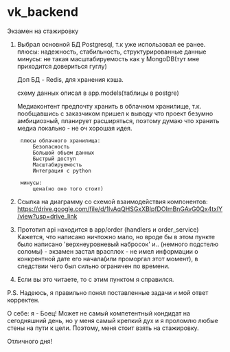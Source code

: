 # vk_backend
Экзамен на стажировку


1. Выбрал основной БД Postgresql, т.к уже использовал ее ранее.
    плюсы: надежность, стабильность, структурированные данные
    минусы: не такая масштабируемость как у MongoDB(тут мне приходится довериться гуглу)

    Доп БД - Redis, для хранения кэша.

    схему данных описал в app.models(таблицы в postgre)

    Медиаконтент предпочту хранить в облачном хранилище, т.к. пообщавшись с заказчиком пришел к выводу что проект безумно амбициозный, планирует расширяться, поэтому думаю что хранить медиа локально - не оч хорошая идея.

        плюсы облачного хранилища:
            Безопасность
            Большой обьем данных
            Быстрый доступ
            Масштабируемость
            Интеграция с python

        минусы:
            цена(но оно того стоит)


2. Ссылка на диаграмму со схемой взаимодействия компонентов:
    https://drive.google.com/file/d/1lvAqQHSGxXBlpfDOImBnGAvG0Qx4txlY/view?usp=drive_link


3. Прототип api находится в app/order (handlers и order_service)
    Кажется, что написано ничтожно мало, но вроде бы в этом пункте было написано 'верхнеуровневый набросок' и.. (немного подстелю соломы) - экзамен застал врасплох - не имел информации о конкрентной дате его начала(или проморгал этот момент), в следствии чего был сильно ограничен по времени.


4. Если вы это читаете, то с этим пунктом я справился.


P.S. Надеюсь, я правильно понял поставленные задачи и мой ответ корректен.

О себе: 
    я - Боец! Может не самый компетентный кондидат на сегодняшний день, но у меня самый крепкий дух и я проломлю любые стены на пути к цели. Поэтому, меня стоит взять на стажировку.

Отличного дня!


